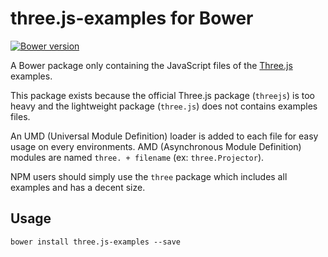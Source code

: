 # three.js-examples for Bower

[![Bower version](https://img.shields.io/bower/v/three.js-examples.svg?style=flat-square)](https://github.com/mistic100/three.js-examples)

A Bower package only containing the JavaScript files of the [Three.js](https://github.com/mrdoob/three.js) examples.

This package exists because the official Three.js package (`threejs`) is too heavy and the lightweight package (`three.js`) does not contains examples files.

An UMD (Universal Module Definition) loader is added to each file for easy usage on every environments.
AMD (Asynchronous Module Definition) modules are named `three. + filename` (ex: `three.Projector`).

NPM users should simply use the `three` package which includes all examples and has a decent size.

## Usage

```
bower install three.js-examples --save
```